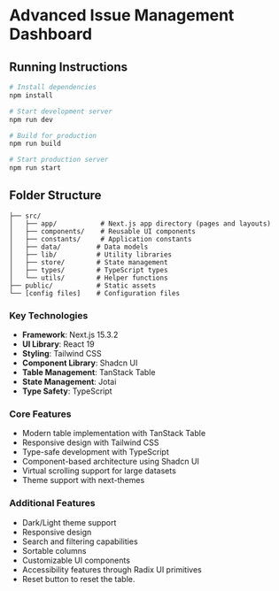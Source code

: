 # Advanced Issue Management Dashboard

## Running Instructions

```bash
# Install dependencies
npm install

# Start development server
npm run dev

# Build for production
npm run build

# Start production server
npm run start
```

## Folder Structure

```
├── src/
│   ├── app/           # Next.js app directory (pages and layouts)
│   ├── components/    # Reusable UI components
│   ├── constants/     # Application constants
│   ├── data/         # Data models
│   ├── lib/          # Utility libraries
│   ├── store/        # State management
│   ├── types/        # TypeScript types
│   └── utils/        # Helper functions
├── public/           # Static assets
└── [config files]    # Configuration files
```

### Key Technologies
- **Framework**: Next.js 15.3.2
- **UI Library**: React 19
- **Styling**: Tailwind CSS
- **Component Library**: Shadcn UI
- **Table Management**: TanStack Table
- **State Management**: Jotai
- **Type Safety**: TypeScript

### Core Features
- Modern table implementation with TanStack Table
- Responsive design with Tailwind CSS
- Type-safe development with TypeScript
- Component-based architecture using Shadcn UI
- Virtual scrolling support for large datasets
- Theme support with next-themes

### Additional Features
- Dark/Light theme support
- Responsive design
- Search and filtering capabilities
- Sortable columns
- Customizable UI components
- Accessibility features through Radix UI primitives
- Reset button to reset the table.

